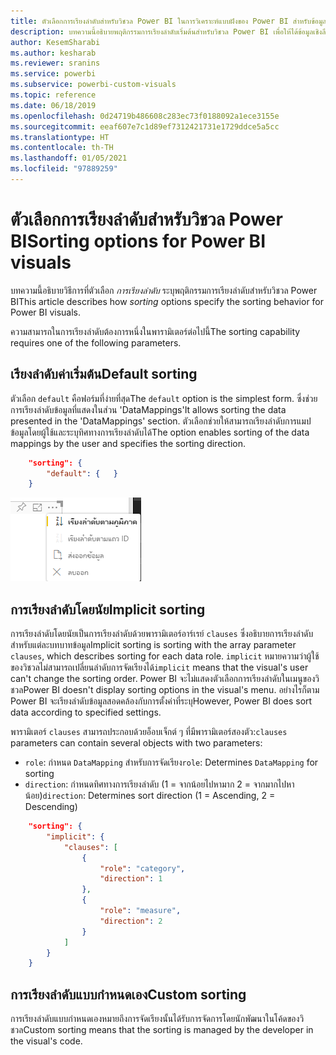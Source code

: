 ```yaml
---
title: ตัวเลือกการเรียงลำดับสำหรับวิชวล Power BI ในการวิเคราะห์แบบฝังของ Power BI สำหรับข้อมูลเชิงลึก BI แบบฝังที่ดีขึ้น
description: บทความนี้อธิบายพฤติกรรมการเรียงลำดับเริ่มต้นสำหรับวิชวล Power BI เพื่อให้ได้ข้อมูลเชิงลึก BI แบบฝังที่ดีขึ้นโดยใช้การวิเคราะห์แบบฝังตัวของ Power BI
author: KesemSharabi
ms.author: kesharab
ms.reviewer: sranins
ms.service: powerbi
ms.subservice: powerbi-custom-visuals
ms.topic: reference
ms.date: 06/18/2019
ms.openlocfilehash: 0d24719b486608c283ec73f0188092a1ece3155e
ms.sourcegitcommit: eeaf607e7c1d89ef7312421731e1729ddce5a5cc
ms.translationtype: HT
ms.contentlocale: th-TH
ms.lasthandoff: 01/05/2021
ms.locfileid: "97889259"
---
```

# <a name="sorting-options-for-power-bi-visuals"></a><span data-ttu-id="0d1b4-104">ตัวเลือกการเรียงลำดับสำหรับวิชวล Power BI</span><span class="sxs-lookup"><span data-stu-id="0d1b4-104">Sorting options for Power BI visuals</span></span>

<span data-ttu-id="0d1b4-105">บทความนี้อธิบายวิธีการที่ตัวเลือก *การเรียงลำดับ* ระบุพฤติกรรมการเรียงลำดับสำหรับวิชวล Power BI</span><span class="sxs-lookup"><span data-stu-id="0d1b4-105">This article describes how *sorting* options specify the sorting behavior for Power BI visuals.</span></span> 

<span data-ttu-id="0d1b4-106">ความสามารถในการเรียงลำดับต้องการหนึ่งในพารามิเตอร์ต่อไปนี้</span><span class="sxs-lookup"><span data-stu-id="0d1b4-106">The sorting capability requires one of the following parameters.</span></span>

## <a name="default-sorting"></a><span data-ttu-id="0d1b4-107">เรียงลำดับค่าเริ่มต้น</span><span class="sxs-lookup"><span data-stu-id="0d1b4-107">Default sorting</span></span>

<span data-ttu-id="0d1b4-108">ตัวเลือก `default` คือฟอร์มที่ง่ายที่สุด</span><span class="sxs-lookup"><span data-stu-id="0d1b4-108">The `default` option is the simplest form.</span></span> <span data-ttu-id="0d1b4-109">ซึ่งช่วยการเรียงลำดับข้อมูลที่แสดงในส่วน 'DataMappings'</span><span class="sxs-lookup"><span data-stu-id="0d1b4-109">It allows sorting the data presented in the 'DataMappings' section.</span></span> <span data-ttu-id="0d1b4-110">ตัวเลือกช่วยให้สามารถเรียงลำดับการแมปข้อมูลโดยผู้ใช้และระบุทิศทางการเรียงลำดับได้</span><span class="sxs-lookup"><span data-stu-id="0d1b4-110">The option enables sorting of the data mappings by the user and specifies the sorting direction.</span></span>

```json
    "sorting": {
        "default": {   }
    }
```

![ตัวเลือกการเรียงลำดับในเมนูบริบท](media/sort-options/sorting.png)

## <a name="implicit-sorting"></a><span data-ttu-id="0d1b4-112">การเรียงลำดับโดยนัย</span><span class="sxs-lookup"><span data-stu-id="0d1b4-112">Implicit sorting</span></span>

<span data-ttu-id="0d1b4-113">การเรียงลำดับโดยนัยเป็นการเรียงลำดับด้วยพารามิเตอร์อาร์เรย์ `clauses` ซึ่งอธิบายการเรียงลำดับสำหรับแต่ละบทบาทข้อมูล</span><span class="sxs-lookup"><span data-stu-id="0d1b4-113">Implicit sorting is sorting with the array parameter `clauses`, which describes sorting for each data role.</span></span> <span data-ttu-id="0d1b4-114">`implicit` หมายความว่าผู้ใช้ของวิชวลไม่สามารถเปลี่ยนลำดับการจัดเรียงได้</span><span class="sxs-lookup"><span data-stu-id="0d1b4-114">`implicit` means that the visual's user can't change the sorting order.</span></span> <span data-ttu-id="0d1b4-115">Power BI จะไม่แสดงตัวเลือกการเรียงลำดับในเมนูของวิชวล</span><span class="sxs-lookup"><span data-stu-id="0d1b4-115">Power BI doesn't display sorting options in the visual's menu.</span></span> <span data-ttu-id="0d1b4-116">อย่างไรก็ตาม Power BI จะเรียงลำดับข้อมูลสอดคล้องกับการตั้งค่าที่ระบุ</span><span class="sxs-lookup"><span data-stu-id="0d1b4-116">However, Power BI does sort data according to specified settings.</span></span>

<span data-ttu-id="0d1b4-117">พารามิเตอร์ `clauses` สามารถประกอบด้วยอ็อบเจ็กต์ ๆ ที่มีพารามิเตอร์สองตัว:</span><span class="sxs-lookup"><span data-stu-id="0d1b4-117">`clauses` parameters can contain several objects with two parameters:</span></span>

- <span data-ttu-id="0d1b4-118">`role`: กำหนด `DataMapping` สำหรับการจัดเรียง</span><span class="sxs-lookup"><span data-stu-id="0d1b4-118">`role`: Determines `DataMapping` for sorting</span></span>
- <span data-ttu-id="0d1b4-119">`direction`: กำหนดทิศทางการเรียงลำดับ (1 = จากน้อยไปหามาก 2 = จากมากไปหาน้อย)</span><span class="sxs-lookup"><span data-stu-id="0d1b4-119">`direction`: Determines sort direction (1 = Ascending, 2 = Descending)</span></span>

```json
    "sorting": {
        "implicit": {
            "clauses": [
                {
                    "role": "category",
                    "direction": 1
                },
                {
                    "role": "measure",
                    "direction": 2
                }
            ]
        }
    }
```

## <a name="custom-sorting"></a><span data-ttu-id="0d1b4-120">การเรียงลำดับแบบกำหนดเอง</span><span class="sxs-lookup"><span data-stu-id="0d1b4-120">Custom sorting</span></span>

<span data-ttu-id="0d1b4-121">การเรียงลำดับแบบกำหนดเองหมายถึงการจัดเรียงนั้นได้รับการจัดการโดยนักพัฒนาในโค้ดของวิชวล</span><span class="sxs-lookup"><span data-stu-id="0d1b4-121">Custom sorting means that the sorting is managed by the developer in the visual's code.</span></span>
